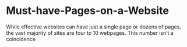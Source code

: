 # Must-have-Pages-on-a-Website
While effective websites can have just a single page or dozens of pages, the vast majority of sites are four to 10 webpages. This number isn’t a coincidence
